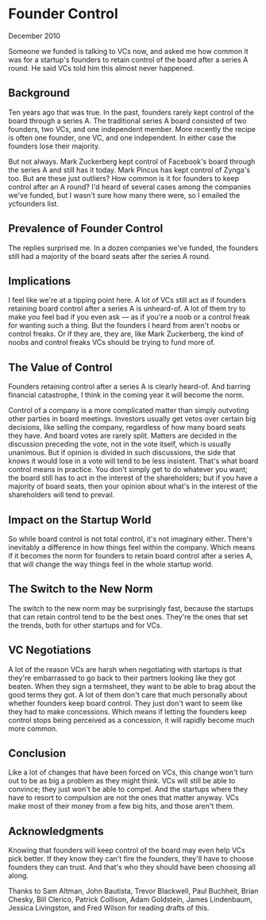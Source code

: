 # Founder Control

December 2010

Someone we funded is talking to VCs now, and asked me how common
it was for a startup's founders to retain control of the board after
a series A round. He said VCs told him this almost never happened.

## Background

Ten years ago that was true. In the past, founders rarely kept
control of the board through a series A. The traditional series A
board consisted of two founders, two VCs, and one independent member.
More recently the recipe is often one founder, one VC, and one
independent. In either case the founders lose their majority.

But not always. Mark Zuckerberg kept control of Facebook's board
through the series A and still has it today. Mark Pincus has kept
control of Zynga's too. But are these just outliers? How common
is it for founders to keep control after an A round? I'd heard of
several cases among the companies we've funded, but I wasn't sure
how many there were, so I emailed the ycfounders list.

## Prevalence of Founder Control

The replies surprised me. In a dozen companies we've funded, the
founders still had a majority of the board seats after the series
A round.

## Implications

I feel like we're at a tipping point here. A lot of VCs still act
as if founders retaining board control after a series A is unheard-of.
A lot of them try to make you feel bad if you even ask — as if
you're a noob or a control freak for wanting such a thing. But the
founders I heard from aren't noobs or control freaks. Or if they
are, they are, like Mark Zuckerberg, the kind of noobs and control
freaks VCs should be trying to fund more of.

## The Value of Control

Founders retaining control after a series A is clearly heard-of.
And barring financial catastrophe, I think in the coming year it
will become the norm.

Control of a company is a more complicated matter than simply
outvoting other parties in board meetings. Investors usually get
vetos over certain big decisions, like selling the company, regardless
of how many board seats they have. And board votes are rarely
split. Matters are decided in the discussion preceding the vote,
not in the vote itself, which is usually unanimous. But if opinion
is divided in such discussions, the side that knows it would lose
in a vote will tend to be less insistent. That's what board control
means in practice. You don't simply get to do whatever you want;
the board still has to act in the interest of the shareholders; but
if you have a majority of board seats, then your opinion about
what's in the interest of the shareholders will tend to prevail.

## Impact on the Startup World

So while board control is not total control, it's not imaginary
either. There's inevitably a difference in how things feel within
the company. Which means if it becomes the norm for founders to
retain board control after a series A, that will change the way
things feel in the whole startup world.

## The Switch to the New Norm

The switch to the new norm may be surprisingly fast, because the
startups that can retain control tend to be the best ones. They're
the ones that set the trends, both for other startups and for VCs.

## VC Negotiations

A lot of the reason VCs are harsh when negotiating with startups
is that they're embarrassed to go back to their partners looking
like they got beaten. When they sign a termsheet, they want to be
able to brag about the good terms they got. A lot of them don't
care that much personally about whether founders keep board control.
They just don't want to seem like they had to make concessions.
Which means if letting the founders keep control stops being perceived
as a concession, it will rapidly become much more common.

## Conclusion

Like a lot of changes that have been forced on VCs, this change
won't turn out to be as big a problem as they might think. VCs will
still be able to convince; they just won't be able to compel. And
the startups where they have to resort to compulsion are not the
ones that matter anyway. VCs make most of their money from a few
big hits, and those aren't them.

## Acknowledgments

Knowing that founders will keep control of the board may even help
VCs pick better. If they know they can't fire the founders, they'll
have to choose founders they can trust. And that's who they should
have been choosing all along.

Thanks to Sam Altman, John Bautista, Trevor Blackwell, Paul
Buchheit, Brian Chesky, Bill Clerico, Patrick Collison, Adam
Goldstein, James Lindenbaum, Jessica Livingston, and Fred Wilson
for reading drafts of this.